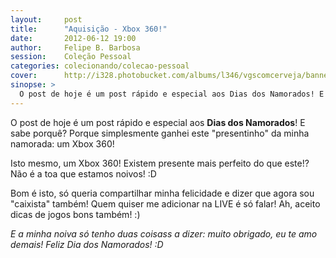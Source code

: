 ```yaml
---
layout:     post
title:      "Aquisição - Xbox 360!"
date:       2012-06-12 19:00
author:     Felipe B. Barbosa
session:    Coleção Pessoal
categories: colecionando/colecao-pessoal
cover:      http://i328.photobucket.com/albums/l346/vgscomcerveja/banner3_1_zpsplzx2idj.jpg
sinopse: >
  O post de hoje é um post rápido e especial aos Dias dos Namorados! E sabe porquê? Porque simplesmente ganhei este "presentinho" da minha namorada: um Xbox 360!
---
```

O post de hoje é um post rápido e especial aos **Dias dos Namorados**! E sabe porquê? Porque simplesmente ganhei este "presentinho" da minha namorada: um Xbox 360!

Isto mesmo, um Xbox 360! Existem presente mais perfeito do que este!? Não é a toa que estamos noivos! :D

Bom é isto, só queria compartilhar minha felicidade e dizer que agora sou "caixista" também! Quem quiser me adicionar na LIVE é só falar! Ah, aceito dicas de jogos bons também! :)

*E a minha noiva só tenho duas coisass a dizer: muito obrigado, eu te amo demais! Feliz Dia dos Namorados! :D*
